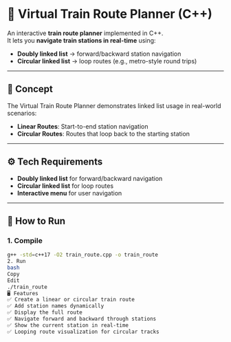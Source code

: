 # 🚆 Virtual Train Route Planner (C++)

An interactive **train route planner** implemented in C++.  
It lets you **navigate train stations in real-time** using:

- **Doubly linked list** → forward/backward station navigation  
- **Circular linked list** → loop routes (e.g., metro-style round trips)  

---

## 🎯 Concept
The Virtual Train Route Planner demonstrates linked list usage in real-world scenarios:
- **Linear Routes**: Start-to-end station navigation  
- **Circular Routes**: Routes that loop back to the starting station  

---

## ⚙️ Tech Requirements
- **Doubly linked list** for forward/backward navigation  
- **Circular linked list** for loop routes  
- **Interactive menu** for user navigation  

---

## 🚀 How to Run

### 1. Compile
```bash
g++ -std=c++17 -O2 train_route.cpp -o train_route
2. Run
bash
Copy
Edit
./train_route
🖥️ Features
✅ Create a linear or circular train route
✅ Add station names dynamically
✅ Display the full route
✅ Navigate forward and backward through stations
✅ Show the current station in real-time
✅ Looping route visualization for circular tracks

